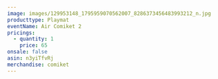 ```yaml
---
image: images/129953148_1795959070562007_8286373456483993212_n.jpg
producttype: Playmat
eventName: Air Comiket 2
pricings:
  - quantity: 1
    price: 65
onsale: false
asin: n3yiTfvRj
merchandise: comiket
---
```

